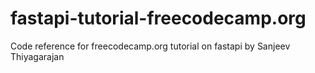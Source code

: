 # fastapi-tutorial-freecodecamp.org
Code reference for freecodecamp.org tutorial on fastapi by Sanjeev Thiyagarajan
